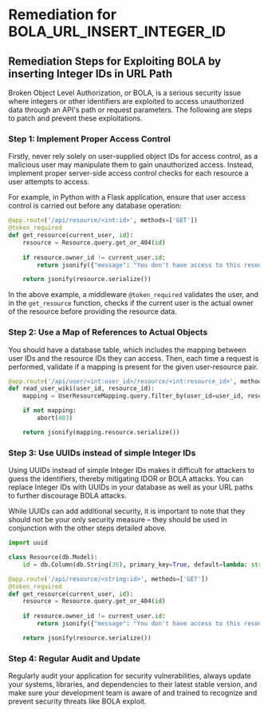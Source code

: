 # Remediation for BOLA_URL_INSERT_INTEGER_ID

## Remediation Steps for Exploiting BOLA by inserting Integer IDs in URL Path

Broken Object Level Authorization, or BOLA, is a serious security issue where integers or other identifiers are exploited to access unauthorized data through an API's path or request parameters. The following are steps to patch and prevent these exploitations.

### Step 1: Implement Proper Access Control
Firstly, never rely solely on user-supplied object IDs for access control, as a malicious user may manipulate them to gain unauthorized access. Instead, implement proper server-side access control checks for each resource a user attempts to access.

For example, in Python with a Flask application, ensure that user access control is carried out before any database operation:

```python
@app.route('/api/resource/<int:id>', methods=['GET'])
@token_required
def get_resource(current_user, id):
    resource = Resource.query.get_or_404(id)
    
    if resource.owner_id != current_user.id:
        return jsonify({"message": "You don't have access to this resource!"}), 403

    return jsonify(resource.serialize())
```

In the above example, a middleware `@token_required` validates the user, and in the `get_resource` function, checks if the current user is the actual owner of the resource before providing the resource data.

### Step 2: Use a Map of References to Actual Objects
You should have a database table, which includes the mapping between user IDs and the resource IDs they can access. Then, each time a request is performed, validate if a mapping is present for the given user-resource pair.

```python
@app.route('/api/user/<int:user_id>/resource/<int:resource_id>', methods=['GET'])
def read_user_wiki(user_id, resource_id):
    mapping = UserResourceMapping.query.filter_by(user_id=user_id, resource_id=resource_id).first()

    if not mapping:
        abort(403)

    return jsonify(mapping.resource.serialize())
```

### Step 3: Use UUIDs instead of simple Integer IDs
Using UUIDs instead of simple Integer IDs makes it difficult for attackers to guess the identifiers, thereby mitigating IDOR or BOLA attacks. You can replace Integer IDs with UUIDs in your database as well as your URL paths to further discourage BOLA attacks.

While UUIDs can add additional security, it is important to note that they should not be your only security measure – they should be used in conjunction with the other steps detailed above. 

```python
import uuid

class Resource(db.Model):
    id = db.Column(db.String(36), primary_key=True, default=lambda: str(uuid.uuid4()))

@app.route('/api/resource/<string:id>', methods=['GET'])
@token_required
def get_resource(current_user, id):
    resource = Resource.query.get_or_404(id)
    
    if resource.owner_id != current_user.id:
        return jsonify({"message": "You don't have access to this resource!"}), 403

    return jsonify(resource.serialize())
```
### Step 4: Regular Audit and Update
Regularly audit your application for security vulnerabilities, always update your systems, libraries, and dependencies to their latest stable version, and make sure your development team is aware of and trained to recognize and prevent security threats like BOLA exploit.